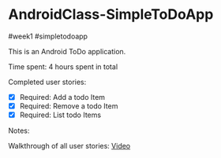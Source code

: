 AndroidClass-SimpleToDoApp
====================

#week1 #simpletodoapp


This is an Android ToDo application.

Time spent: 4 hours spent in total

Completed user stories:

 * [x] Required: Add a todo Item
 * [x] Required: Remove a todo Item
 * [x] Required: List todo Items
 
Notes:

Walkthrough of all user stories:
[Video](SimpleTodoRecording1.gif)
